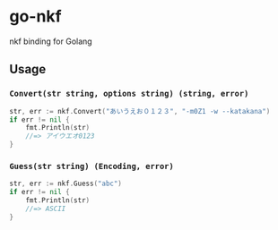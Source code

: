 go-nkf
======

nkf binding for Golang


Usage
-----

### `Convert(str string, options string) (string, error)`

```go
str, err := nkf.Convert("あいうえお０１２３", "-m0Z1 -w --katakana")
if err != nil {
	fmt.Println(str)
	//=> アイウエオ0123
}
```

### `Guess(str string) (Encoding, error)`

```go
str, err := nkf.Guess("abc")
if err != nil {
	fmt.Println(str)
	//=> ASCII
}
```
